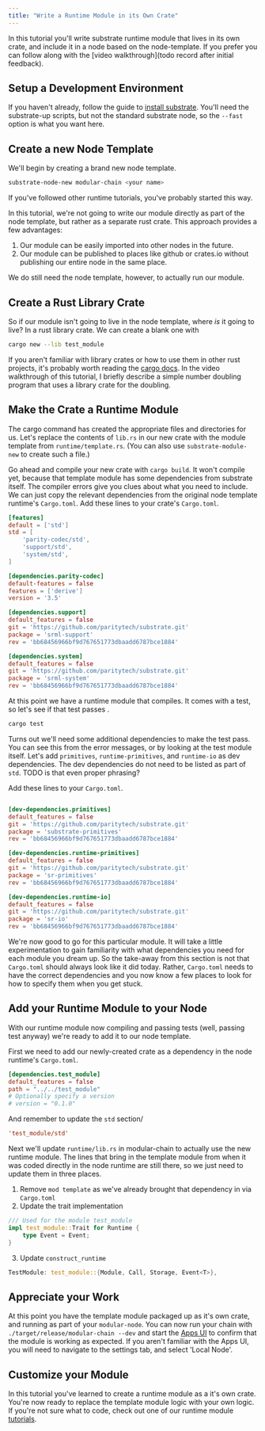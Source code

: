 ```yaml
---
title: "Write a Runtime Module in its Own Crate"
---
```


In this tutorial you'll write substrate runtime module that lives in its own crate, and include it in a node based on the node-template. If you prefer you can follow along with the [video walkthrough](todo record after initial feedback).

## Setup a Development Environment
If you haven't already, follow the guide to [install substrate](../getting-started/installing-substrate). You'll need the substrate-up scripts, but not the standard substrate node, so the `--fast` option is what you want here.

## Create a new Node Template
We'll begin by creating a brand new node template.
```bash
substrate-node-new modular-chain <your name>
```
If you've followed other runtime tutorials, you've probably started this way.

In this tutorial, we're not going to write our module directly as part of the node template, but rather as a separate rust crate. This approach provides a few advantages:
1. Our module can be easily imported into other nodes in the future.
2. Our module can be published to places like github or crates.io without publishing our entire node in the same place.

We do still need the node template, however, to actually run our module.

## Create a Rust Library Crate
So if our module isn't going to live in the node template, where _is_ it going to live? In a rust library crate. We can create a blank one with
```bash
cargo new --lib test_module
```

If you aren't familiar with library crates or how to use them in other rust projects, it's probably worth reading the [cargo docs](https://doc.rust-lang.org/cargo/guide/creating-a-new-project.html). In the video walkthrough of this tutorial, I briefly describe a simple number doubling program that uses a library crate for the doubling.

## Make the Crate a Runtime Module
The cargo command has created the appropriate files and directories for us.
Let's replace the contents of `lib.rs` in our new crate with the module template from `runtime/template.rs`. (You can also use `substrate-module-new` to create such a file.)

Go ahead and compile your new crate with `cargo build`. It won't compile yet, because that template module has some dependencies from substrate itself. The compiler errors give you clues about what you need to include. We can just copy the relevant dependencies from the original node template runtime's `Cargo.toml`. Add these lines to your crate's `Cargo.toml`.

```toml
[features]
default = ['std']
std = [
    'parity-codec/std',
    'support/std',
    'system/std',
]

[dependencies.parity-codec]
default-features = false
features = ['derive']
version = '3.5'

[dependencies.support]
default_features = false
git = 'https://github.com/paritytech/substrate.git'
package = 'srml-support'
rev = 'bb68456966bf9d767651773dbaadd6787bce1884'

[dependencies.system]
default_features = false
git = 'https://github.com/paritytech/substrate.git'
package = 'srml-system'
rev = 'bb68456966bf9d767651773dbaadd6787bce1884'
```

At this point we have a runtime module that compiles. It comes with a test, so let's see if that test passes .
```bash
cargo test
```

Turns out we'll need some additional dependencies to make the test pass. You can see this from the error messages, or by looking at the test module itself. Let's add `primitives`, `runtime-primitives`, and `runtime-io` as dev dependencies. The dev dependencies do not need to be listed as part of `std`. TODO is that even proper phrasing?

Add these lines to your `Cargo.toml`.
```toml

[dev-dependencies.primitives]
default_features = false
git = 'https://github.com/paritytech/substrate.git'
package = 'substrate-primitives'
rev = 'bb68456966bf9d767651773dbaadd6787bce1884'

[dev-dependencies.runtime-primitives]
default_features = false
git = 'https://github.com/paritytech/substrate.git'
package = 'sr-primitives'
rev = 'bb68456966bf9d767651773dbaadd6787bce1884'

[dev-dependencies.runtime-io]
default_features = false
git = 'https://github.com/paritytech/substrate.git'
package = 'sr-io'
rev = 'bb68456966bf9d767651773dbaadd6787bce1884'
```

We're now good to go for this particular module. It will take a little experimentation to gain familiarity with what dependencies you need for each module you dream up. So the take-away from this section is not that `Cargo.toml` should always look like it did today. Rather, `Cargo.toml` needs to have the correct dependencies and you now know a few places to look for how to specify them when you get stuck.

## Add your Runtime Module to your Node
With our runtime module now compiling and passing tests (well, passing test anyway) we're ready to add it to our node template.

First we need to add our newly-created crate as a dependency in the node runtime's `Cargo.toml`.

```toml
[dependencies.test_module]
default_features = false
path = "../../test_module"
# Optionally specify a version
# version = "0.1.0"
```

And remember to update the `std` section/
```toml
'test_module/std'
```

Next we'll update `runtime/lib.rs` in modular-chain to actually use the new runtime module. The lines that bring in the template module from when it was coded directly in the node runtime are still there, so we just need to update them in three places.

1. Remove `mod template` as we've already brought that dependency in via `Cargo.toml`
2. Update the trait implementation
```rust
/// Used for the module test_module
impl test_module::Trait for Runtime {
	type Event = Event;
}
```

3. Update `construct_runtime`
```rust
TestModule: test_module::{Module, Call, Storage, Event<T>},
```

## Appreciate your Work
At this point you have the template module packaged up as it's own crate, and running as part of your `modular-node`. You can now run your chain with `./target/release/modular-chain --dev` and start the [Apps UI](https://polkadot.js.org/apps/#/explorer) to confirm that the module is working as expected. If you aren't familiar with the Apps UI, you will need to navigate to the settings tab, and select 'Local Node'.

## Customize your Module
In this tutorial you've learned to create a runtime module as a it's own crate. You're now ready to replace the template module logic with your own logic. If you're not sure what to code, check out one of our runtime module [tutorials](https://substrate.dev/en/tutorials).

